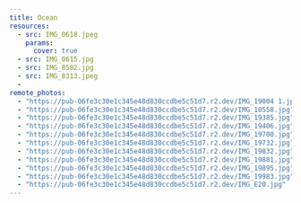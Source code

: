 ```yaml
---
title: Ocean
resources:
  - src: IMG_0618.jpeg
    params:
      cover: true
  - src: IMG_0615.jpg
  - src: IMG_8582.jpg
  - src: IMG_8313.jpeg
  - 
remote_photos:
  - "https://pub-06fe3c30e1c345e48d830ccdbe5c51d7.r2.dev/IMG_19004 1.jpg"
  - "https://pub-06fe3c30e1c345e48d830ccdbe5c51d7.r2.dev/IMG_10558.jpg"
  - "https://pub-06fe3c30e1c345e48d830ccdbe5c51d7.r2.dev/IMG_19385.jpg"
  - "https://pub-06fe3c30e1c345e48d830ccdbe5c51d7.r2.dev/IMG_19406.jpg"
  - "https://pub-06fe3c30e1c345e48d830ccdbe5c51d7.r2.dev/IMG_19700.jpg"
  - "https://pub-06fe3c30e1c345e48d830ccdbe5c51d7.r2.dev/IMG_19732.jpg"
  - "https://pub-06fe3c30e1c345e48d830ccdbe5c51d7.r2.dev/IMG_19832.jpg"
  - "https://pub-06fe3c30e1c345e48d830ccdbe5c51d7.r2.dev/IMG_19881.jpg"
  - "https://pub-06fe3c30e1c345e48d830ccdbe5c51d7.r2.dev/IMG_19895.jpg"
  - "https://pub-06fe3c30e1c345e48d830ccdbe5c51d7.r2.dev/IMG_19983.jpg"
  - "https://pub-06fe3c30e1c345e48d830ccdbe5c51d7.r2.dev/IMG_E20.jpg"
---
```

